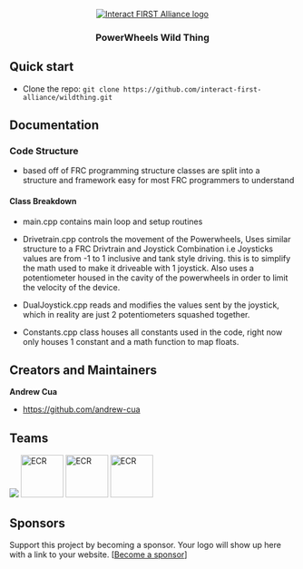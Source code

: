 <p align="center">
  <a href="https://interactfirst.org/">
    <img src="https://interactfirst.org/wp-content/uploads/2019/05/Interact-FIRST-Web-Logo-Horizontal-Color.png" alt="Interact FIRST Alliance logo" />
  </a>
</p>
<h3 align="center">PowerWheels Wild Thing</>

## Quick start
- Clone the repo: `git clone https://github.com/interact-first-alliance/wildthing.git`

## Documentation
### Code Structure
  - based off of FRC programming structure
               classes are split into a structure and framework easy for most FRC programmers to understand 
#### Class Breakdown 
  - main.cpp
               contains main loop and setup routines 
               
  - Drivetrain.cpp
               controls the movement of the Powerwheels, Uses similar structure to a FRC Drivtrain and Joystick Combination         i.e Joysticks values are from -1 to 1 inclusive and tank style driving. this is to simplify the math used to make it driveable with 1 joystick. Also uses a potentiometer housed in the cavity of the powerwheels in order to limit the velocity of the device. 
               
  - DualJoystick.cpp
               reads and modifies the values sent by the joystick, which in reality are just 2 potentiometers squashed together.
               
  - Constants.cpp 
              class houses all constants used in the code, right now only houses 1 constant and a math function to map floats. 
              
## Creators and Maintainers

**Andrew Cua**

- <https://github.com/andrew-cua>

## Teams
[![](https://firestormrobotics.org/wp-content/uploads/2019/06/firestorm-logo-75.png)](https://firestormrobotics.org)
<a href="https://www.eastcobbrobotics.org/"> <img src="https://interactfirst.org/wp-content/uploads/2019/06/east-cobb-robotics.jpg" alt="ECR" width="75" height="75"/></a>
<a href="http://www.lithiumrobotics.org/"> <img src="https://interactfirst.org/wp-content/uploads/2019/06/lithium-robotics.png" alt="ECR" width="75" height="75"/></a>
<a href="https://frcteam4080.wordpress.com/"> <img src="https://interactfirst.org/wp-content/uploads/2019/06/team-reboot.png" alt="ECR" width="75" height="75"/></a>


## Sponsors

Support this project by becoming a sponsor. Your logo will show up here with a link to your website. [[Become a sponsor](https://interactfirst.org)]
